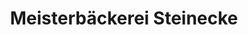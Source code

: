 ---
title: "Meisterbäckerei Steinecke"
url: /wolmirstedt/meisterbaeckerei-steinecke/
shop: Bäckerei
---